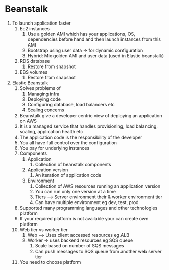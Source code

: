 # Beanstalk

1. To launch application faster
    1. Ec2 instances
        1. Use a golden AMI which has your applications, OS, dependencies before hand and then launch instances from this AMI
        2. Bootstrap using user data -> for dynamic configuration
        3. Hybrid: Mix golden AMI and user data (used in Elastic beanstalk)
    2. RDS database
        1. Restore from snapshot
    3. EBS volumes
        1. Restore from snapshot
2. Elastic Beanstalk
    1. Solves problems of
        1. Managing infra
        2. Deploying code
        3. Configuring database, load balancers etc
        4. Scaling concerns
    2. Beanstalk give a developer centric view of deploying an application on AWS
    3. It is a managed service that handles provisioning, load balancing, scaling, application health etc
    4. The application code is the responsibility of the developer
    5. You all have full control over the configuration
    6. You pay for underlying instances
    7. Components
        1. Application
            1. Collection of beanstalk components
        2. Application version
            1. An iteration of application code
        3. Environment
            1. Collection of AWS resources running an application version
            2. You can run only one version at a time
            3. Tiers —> Server environment their & worker environment tier
            4. Can have multiple environment eg dev, test, prod
    8. Supported many programming languages and other technologies platform
    9. If your required platform is not available your can create own platform
    10. Web tier vs worker tier
        1. Web —> Uses client accessed resources eg ALB
        2. Worker -> uses backend resources eg SQS queue
            1. Scale based on number of SQS messages
            2. Can push messages to SQS queue from another web server tier
    11. You need to choose platform


